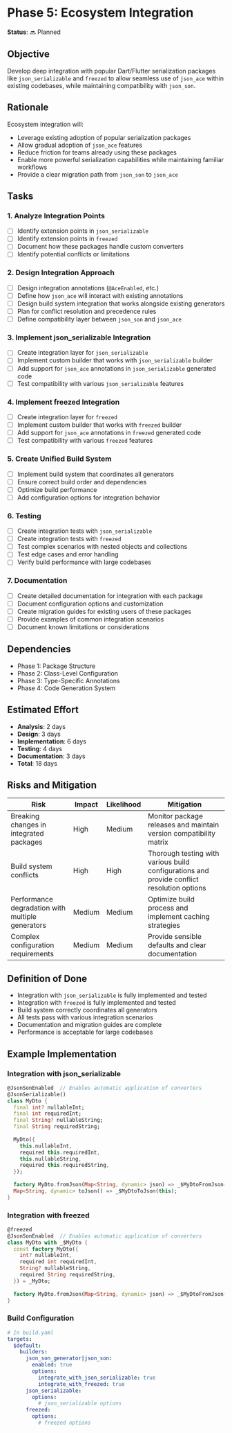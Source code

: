# Phase 5: Ecosystem Integration

**Status**: 🔜 Planned

## Objective

Develop deep integration with popular Dart/Flutter serialization packages like `json_serializable` and `freezed` to allow seamless use of `json_ace` within existing codebases, while maintaining compatibility with `json_son`.

## Rationale

Ecosystem integration will:
- Leverage existing adoption of popular serialization packages
- Allow gradual adoption of `json_ace` features
- Reduce friction for teams already using these packages
- Enable more powerful serialization capabilities while maintaining familiar workflows
- Provide a clear migration path from `json_son` to `json_ace`

## Tasks

### 1. Analyze Integration Points

- [ ] Identify extension points in `json_serializable`
- [ ] Identify extension points in `freezed`
- [ ] Document how these packages handle custom converters
- [ ] Identify potential conflicts or limitations

### 2. Design Integration Approach

- [ ] Design integration annotations (`@AceEnabled`, etc.)
- [ ] Define how `json_ace` will interact with existing annotations
- [ ] Design build system integration that works alongside existing generators
- [ ] Plan for conflict resolution and precedence rules
- [ ] Define compatibility layer between `json_son` and `json_ace`

### 3. Implement json_serializable Integration

- [ ] Create integration layer for `json_serializable`
- [ ] Implement custom builder that works with `json_serializable` builder
- [ ] Add support for `json_ace` annotations in `json_serializable` generated code
- [ ] Test compatibility with various `json_serializable` features

### 4. Implement freezed Integration

- [ ] Create integration layer for `freezed`
- [ ] Implement custom builder that works with `freezed` builder
- [ ] Add support for `json_ace` annotations in `freezed` generated code
- [ ] Test compatibility with various `freezed` features

### 5. Create Unified Build System

- [ ] Implement build system that coordinates all generators
- [ ] Ensure correct build order and dependencies
- [ ] Optimize build performance
- [ ] Add configuration options for integration behavior

### 6. Testing

- [ ] Create integration tests with `json_serializable`
- [ ] Create integration tests with `freezed`
- [ ] Test complex scenarios with nested objects and collections
- [ ] Test edge cases and error handling
- [ ] Verify build performance with large codebases

### 7. Documentation

- [ ] Create detailed documentation for integration with each package
- [ ] Document configuration options and customization
- [ ] Create migration guides for existing users of these packages
- [ ] Provide examples of common integration scenarios
- [ ] Document known limitations or considerations

## Dependencies

- Phase 1: Package Structure
- Phase 2: Class-Level Configuration
- Phase 3: Type-Specific Annotations
- Phase 4: Code Generation System

## Estimated Effort

- **Analysis**: 2 days
- **Design**: 3 days
- **Implementation**: 6 days
- **Testing**: 4 days
- **Documentation**: 3 days
- **Total**: 18 days

## Risks and Mitigation

| Risk | Impact | Likelihood | Mitigation |
|------|--------|------------|------------|
| Breaking changes in integrated packages | High | Medium | Monitor package releases and maintain version compatibility matrix |
| Build system conflicts | High | High | Thorough testing with various build configurations and provide conflict resolution options |
| Performance degradation with multiple generators | Medium | Medium | Optimize build process and implement caching strategies |
| Complex configuration requirements | Medium | Medium | Provide sensible defaults and clear documentation |

## Definition of Done

- Integration with `json_serializable` is fully implemented and tested
- Integration with `freezed` is fully implemented and tested
- Build system correctly coordinates all generators
- All tests pass with various integration scenarios
- Documentation and migration guides are complete
- Performance is acceptable for large codebases

## Example Implementation

### Integration with json_serializable

```dart
@JsonSonEnabled  // Enables automatic application of converters
@JsonSerializable()
class MyDto {
  final int? nullableInt;
  final int requiredInt;
  final String? nullableString;
  final String requiredString;
  
  MyDto({
    this.nullableInt,
    required this.requiredInt,
    this.nullableString,
    required this.requiredString,
  });
  
  factory MyDto.fromJson(Map<String, dynamic> json) => _$MyDtoFromJson(json);
  Map<String, dynamic> toJson() => _$MyDtoToJson(this);
}
```

### Integration with freezed

```dart
@freezed
@JsonSonEnabled  // Enables automatic application of converters
class MyDto with _$MyDto {
  const factory MyDto({
    int? nullableInt,
    required int requiredInt,
    String? nullableString,
    required String requiredString,
  }) = _MyDto;
  
  factory MyDto.fromJson(Map<String, dynamic> json) => _$MyDtoFromJson(json);
}
```

### Build Configuration

```yaml
# In build.yaml
targets:
  $default:
    builders:
      json_son_generator|json_son:
        enabled: true
        options:
          integrate_with_json_serializable: true
          integrate_with_freezed: true
      json_serializable:
        options:
          # json_serializable options
      freezed:
        options:
          # freezed options
```
